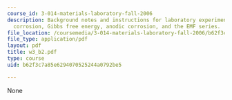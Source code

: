 ```yaml
---
course_id: 3-014-materials-laboratory-fall-2006
description: Background notes and instructions for laboratory experiments on electrochemical
  corrosion, Gibbs free energy, anodic corrosion, and the EMF series.
file_location: /coursemedia/3-014-materials-laboratory-fall-2006/b62f3c7a85e6294070525244a0792be5_w3_b2.pdf
file_type: application/pdf
layout: pdf
title: w3_b2.pdf
type: course
uid: b62f3c7a85e6294070525244a0792be5

---
```

None